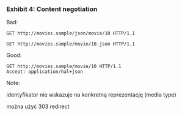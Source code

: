 ### Exhibit 4: Content negotiation

Bad:
<pre class="fragment"><code class="http">GET http://movies.sample/json/movie/10 HTTP/1.1</code></pre>
<pre class="fragment"><code class="http">GET http://movies.sample/movie/10.json HTTP/1.1</code></pre>

Good:
<pre class="fragment"><code class="http">GET http://movies.sample/movie/10 HTTP/1.1
Accept: application/hal+json</code></pre>

Note:

identyfikator nie wskazuje na konkretną reprezentację (media type)

można użyć 303 redirect
